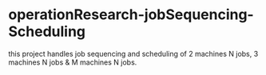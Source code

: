# operationResearch-jobSequencing-Scheduling
this project handles job sequencing and scheduling of 2 machines N jobs, 3 machines N jobs &amp; M machines N jobs.
